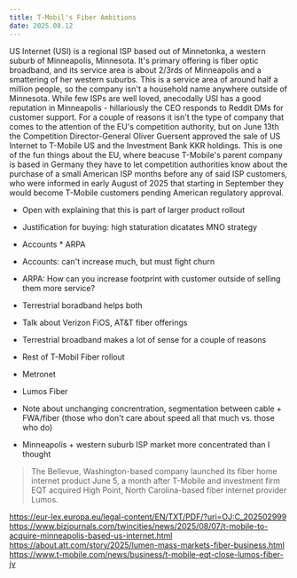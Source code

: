 ```yaml
---
title: T-Mobil's Fiber Ambitions
date: 2025.08.12
---
```



US Internet (USI) is a regional ISP based out of Minnetonka, a western suburb of Minneapolis, Minnesota. It's primary offering is fiber optic broadband, and its service area is about 2/3rds of Minneapolis and a smattering of her western suburbs. This is a service area of around half a million people, so the company isn't a household name anywhere outside of Minnesota. While few ISPs are well loved, anecodally USI has a good reputation in Minneapolis - hillariously the CEO responds to Reddit DMs for customer support. For a couple of reasons it isn't the type of company that comes to the attention of the EU's competition authority, but on June 13th the Competition Director-General Oliver Guersent approved the sale of US Internet to T-Mobile US and the Investment Bank KKR holdings. This is one of the fun things about the EU, where beacuse T-Mobile's parent company is based in Germany they have to let competition authorities know about the purchase of a small American ISP months before any of said ISP customers, who were informed in early August of 2025 that starting in September they would become T-Mobile customers pending American regulatory
approval.

- Open with explaining that this is part of larger product rollout
- Justification for buying: high staturation dicatates MNO strategy
 - Accounts * ARPA
 - Accounts: can't increase much, but must fight churn
 - ARPA: How can you increase footprint with customer outside of selling them more service?
 - Terrestrial boradband helps both
 - Talk about Verizon FiOS, AT&T fiber offerings
 - Terrestrial broadband makes a lot of sense for a couple of reasons
 - Rest of T-Mobil Fiber rollout
  - Metronet
  - Lumos Fiber


- Note about unchanging concrentration, segmentation between cable + FWA/fiber (those who don't care about speed all that much vs. those who do)
- Minneapolis + western suburb ISP market more concentrated than I thought


> The Bellevue, Washington-based company launched its fiber home internet product June 5, a month after T-Mobile and investment firm EQT acquired High Point, North Carolina-based fiber internet provider Lumos.


https://eur-lex.europa.eu/legal-content/EN/TXT/PDF/?uri=OJ:C_202502999
https://www.bizjournals.com/twincities/news/2025/08/07/t-mobile-to-acquire-minneapolis-based-us-internet.html
https://about.att.com/story/2025/lumen-mass-markets-fiber-business.html
https://www.t-mobile.com/news/business/t-mobile-eqt-close-lumos-fiber-jv
